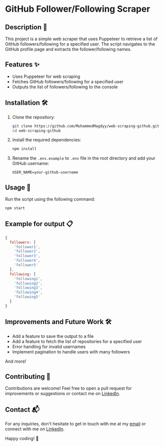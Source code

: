 # GitHub Follower/Following Scraper

## Description 📄
This project is a simple web scraper that uses Puppeteer to retrieve a list of GitHub followers/following for a specified user. The script navigates to the GitHub profile page and extracts the follower/following names.

## Features ✨

- Uses Puppeteer for web scraping
- Fetches GitHub followers/following for a specified user
- Outputs the list of followers/following to the console

## Installation 🛠️

1. Clone the repository:

   ```sh
   git clone https://github.com/MuhammedMagdyy/web-scraping-github.git
   cd web-scraping-github
   ```

2. Install the required dependencies:

   ```sh
   npm install
   ```

3. Rename the `.env.example` to `.env` file in the root directory and add your GitHub username:
   ```env
   USER_NAME=your-github-username
   ```

## Usage 🚀

Run the script using the following command:

```sh
npm start
```

## Example for output 📋

```javascript
{
  followers: [
    'follower1',
    'follower2',
    'follower3',
    'follower4',
    'follower5'
  ],
  following: [
    'following1',
    'following2',
    'following3',
    'following4',
    'following5'
  ]
}
```

## Improvements and Future Work 🛠️

- Add a feature to save the output to a file
- Add a feature to fetch the list of repositories for a specified user
- Error handling for invalid usernames
- Implement pagination to handle users with many followers

And more!

## Contributing 🤝

Contributions are welcome! Feel free to open a pull request for improvements or suggestions or contact me on [LinkedIn](https://www.linkedin.com/in/muhammedmagdyy/).

## Contact 📬

For any inquiries, don't hesitate to get in touch with me at my [email](mailto:mohamedmagdy121@outlook.com) or connect with me on [LinkedIn](https://www.linkedin.com/in/muhammedmagdyy/).

Happy coding! :rocket:
